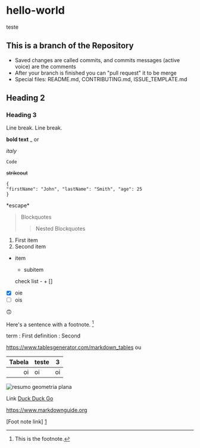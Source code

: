 # hello-world
teste
## This is a branch of the Repository

- Saved changes are called commits, and commits messages (active voice) are the comments
- After your branch is finished you can "pull request" it to be merge
- Special files: README.md, CONTRIBUTING.md, ISSUE_TEMPLATE.md

## Heading 2

### Heading 3

Line break.  Line break.

**bold text** _ or

*italy*

`Code`

~~strikeout~~

```
{
"firstName": "John", "lastName": "Smith", "age": 25
}
```

\*escape\*

> Blockquotes
>> Nested Blockquotes

1. First item
  1. Second item

- item
  - subitem

  check list - + []

- [x] oie
- [ ] ois

🙃

Here's a sentence with a footnote. [^1]

[^1]: This is the footnote.

term
: First definition
: Second


<https://www.tablesgenerator.com/markdown_tables> ou

| Tabela | teste | 3 |
| ---: | ---------------- | --- |
| oi | oi                | oi |

![resumo geometria plana](Markor_2020-08-16T16-29-44.jpg)

Link [Duck Duck Go](https://duckduckgo.com)

<https://www.markdownguide.org>

[Foot note link] [1]

[1]: https://en.wikipedia.org/wiki/Hobbit#Lifestyle "Hobbit lifestyles"
